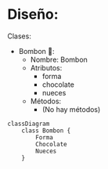 # Diseño:

Clases:
- Bombon 🧆:
    - Nombre: Bombon
    - Atributos:
        - forma
        - chocolate
        - nueces
    - Métodos:
        - (No hay métodos)
    

```mermaid
classDiagram
    class Bombon {
        Forma
        Chocolate
        Nueces
    }
```